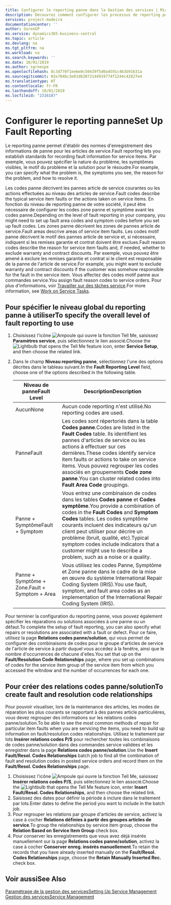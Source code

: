 ```yaml
---
title: Configurer le reporting panne dans la Gestion des services | Microsoft Docs
description: Découvrez comment configurer les processus de reporting panne.
services: project-madeira
documentationcenter: ''
author: SorenGP
ms.service: dynamics365-business-central
ms.topic: article
ms.devlang: na
ms.tgt_pltfrm: na
ms.workload: na
ms.search.keywords: ''
ms.date: 10/01/2019
ms.author: sgroespe
ms.openlocfilehash: 8c3d770f1ee6e0c50439f5d0a4591c463b91631a
ms.sourcegitcommit: 02e704bc3e01d62072144919774f1244c42827e4
ms.translationtype: HT
ms.contentlocale: fr-FR
ms.lasthandoff: 10/01/2019
ms.locfileid: "2316187"
---
```

# <a name="set-up-fault-reporting"></a><span data-ttu-id="5bd0a-103">Configurer le reporting panne</span><span class="sxs-lookup"><span data-stu-id="5bd0a-103">Set Up Fault Reporting</span></span>
<span data-ttu-id="5bd0a-104">Le reporting panne permet d'établir des normes d'enregistrement des informations de panne pour les articles de service.</span><span class="sxs-lookup"><span data-stu-id="5bd0a-104">Fault reporting lets you establish standards for recording fault information for service items.</span></span> <span data-ttu-id="5bd0a-105">Par exemple, vous pouvez spécifier la nature du problème, les symptômes visibles, le motif du problème et la solution pour le résoudre.</span><span class="sxs-lookup"><span data-stu-id="5bd0a-105">For example, you can specify what the problem is, the symptoms you see, the reason for the problem, and how to resolve it.</span></span>  

<span data-ttu-id="5bd0a-106">Les codes panne décrivent les pannes article de service courantes ou les actions effectuées au niveau des articles de service.</span><span class="sxs-lookup"><span data-stu-id="5bd0a-106">Fault codes describe the typical service item faults or the actions taken on service items.</span></span> <span data-ttu-id="5bd0a-107">En fonction du niveau de reporting panne de votre société, il peut être nécessaire de configurer les codes zone panne et symptôme avant les codes panne.</span><span class="sxs-lookup"><span data-stu-id="5bd0a-107">Depending on the level of fault reporting in your company, you might need to set up fault area codes and symptom codes before you set up fault codes.</span></span> <span data-ttu-id="5bd0a-108">Les zones panne décrivent les zones de pannes article de service.</span><span class="sxs-lookup"><span data-stu-id="5bd0a-108">Fault areas descrive areas of service item faults.</span></span> <span data-ttu-id="5bd0a-109">Les codes motif panne décrivent le motif des pannes article de service et, si nécessaire, indiquent si les remises garantie et contrat doivent être exclues.</span><span class="sxs-lookup"><span data-stu-id="5bd0a-109">Fault reason codes describe the reason for service item faults and, if needed, whether to exclude warranty and contract discounts.</span></span> <span data-ttu-id="5bd0a-110">Par exemple, vous pouvez être amené à exclure les remises garantie et contrat si le client est responsable de la panne de l'article de service.</span><span class="sxs-lookup"><span data-stu-id="5bd0a-110">For example, you might want to exclude warranty and contract discounts if the customer was somehow responsible for the fault in the service item.</span></span> <span data-ttu-id="5bd0a-111">Vous affectez des codes motif panne aux commandes service.</span><span class="sxs-lookup"><span data-stu-id="5bd0a-111">You assign fault reason codes to service orders.</span></span> <span data-ttu-id="5bd0a-112">Pour plus d'informations, voir [Travailler sur des tâches service](service-how-to-work-on-service-tasks.md).</span><span class="sxs-lookup"><span data-stu-id="5bd0a-112">For more information, see [Work on Service Tasks](service-how-to-work-on-service-tasks.md).</span></span>  

## <a name="to-specify-the-overall-level-of-fault-reporting-to-use"></a><span data-ttu-id="5bd0a-113">Pour spécifier le niveau global du reporting panne à utiliser</span><span class="sxs-lookup"><span data-stu-id="5bd0a-113">To specify the overall level of fault reporting to use</span></span>
1. <span data-ttu-id="5bd0a-114">Choisissez l'icône ![Ampoule qui ouvre la fonction Tell Me](media/ui-search/search_small.png "Dites-moi ce que vous voulez faire"), saisissez **Paramètres service**, puis sélectionnez le lien associé.</span><span class="sxs-lookup"><span data-stu-id="5bd0a-114">Choose the ![Lightbulb that opens the Tell Me feature](media/ui-search/search_small.png "Tell me what you want to do") icon, enter **Service Setup**, and then choose the related link.</span></span>
2. <span data-ttu-id="5bd0a-115">Dans le champ **Niveau reporting panne**, sélectionnez l'une des options décrites dans le tableau suivant.</span><span class="sxs-lookup"><span data-stu-id="5bd0a-115">In the **Fault Reporting Level** field, choose one of the options described in the following table.</span></span>  

    |<span data-ttu-id="5bd0a-116">**Niveau de panne**</span><span class="sxs-lookup"><span data-stu-id="5bd0a-116">**Fault Level**</span></span>|<span data-ttu-id="5bd0a-117">**Description**</span><span class="sxs-lookup"><span data-stu-id="5bd0a-117">**Description**</span></span>|  
    |------------|-------------|  
    |<span data-ttu-id="5bd0a-118">Aucun</span><span class="sxs-lookup"><span data-stu-id="5bd0a-118">None</span></span> | <span data-ttu-id="5bd0a-119">Aucun code reporting n'est utilisé.</span><span class="sxs-lookup"><span data-stu-id="5bd0a-119">No reporting codes are used.</span></span>|  
    |<span data-ttu-id="5bd0a-120">Panne</span><span class="sxs-lookup"><span data-stu-id="5bd0a-120">Fault</span></span> | <span data-ttu-id="5bd0a-121">Les codes sont répertoriés dans la table **Codes panne**.</span><span class="sxs-lookup"><span data-stu-id="5bd0a-121">Codes are listed in the **Fault Codes** table.</span></span> <span data-ttu-id="5bd0a-122">Ils identifient les pannes d'articles de service ou les actions à effectuer sur ces dernières.</span><span class="sxs-lookup"><span data-stu-id="5bd0a-122">These codes identify service item faults or actions to take on service items.</span></span> <span data-ttu-id="5bd0a-123">Vous pouvez regrouper les codes associés en groupements **Code zone panne**.</span><span class="sxs-lookup"><span data-stu-id="5bd0a-123">You can cluster related codes into **Fault Area Code** groupings.</span></span>|  
    |<span data-ttu-id="5bd0a-124">Panne + Symptôme</span><span class="sxs-lookup"><span data-stu-id="5bd0a-124">Fault + Symptom</span></span> | <span data-ttu-id="5bd0a-125">Vous entrez une combinaison de codes dans les tables **Codes panne** et **Codes symptôme**.</span><span class="sxs-lookup"><span data-stu-id="5bd0a-125">You provide a combination of codes in the **Fault Codes** and **Symptom Codes** tables.</span></span> <span data-ttu-id="5bd0a-126">Les codes symptôme courants incluent des indicateurs qu'un client peut utiliser pour décrire un problème (bruit, qualité, etc).</span><span class="sxs-lookup"><span data-stu-id="5bd0a-126">Typical symptom codes include indicators that a customer might use to describe a problem, such as a noise or a quality.</span></span>|  
    |<span data-ttu-id="5bd0a-127">Panne + Symptôme + Zone.</span><span class="sxs-lookup"><span data-stu-id="5bd0a-127">Fault + Symptom + Area</span></span> | <span data-ttu-id="5bd0a-128">Vous utilisez les codes Panne, Symptôme et Zone panne dans le cadre de la mise en œuvre du système International Repair Coding System (IRIS).</span><span class="sxs-lookup"><span data-stu-id="5bd0a-128">You use fault, symptom, and fault area codes as an implementation of the International Repair Coding System (IRIS).</span></span>|  

<span data-ttu-id="5bd0a-129">Pour terminer la configuration du reporting panne, vous pouvez également spécifier les réparations ou solutions associées à une panne ou un défaut.</span><span class="sxs-lookup"><span data-stu-id="5bd0a-129">To complete the setup of fault reporting, you can also specify what repairs or resolutions are associated with a fault or defect.</span></span> <span data-ttu-id="5bd0a-130">Pour ce faire, utilisez la page **Relations codes panne/solution**, qui vous permet de configurer des combinaisons de codes pour le groupe d'articles de service de l'article de service à partir duquel vous accédez à la fenêtre, ainsi que le nombre d'occurrences de chacune d'elles.</span><span class="sxs-lookup"><span data-stu-id="5bd0a-130">You set that up on the **Fault/Resolution Code Relationships** page, where you set up combinations of codes for the service item group of the service item from which you accessed the witndow and the number of occurrences for each one.</span></span>

## <a name="to-create-fault-and-resolution-code-relationships"></a><span data-ttu-id="5bd0a-131">Pour créer des relations codes panne/solution</span><span class="sxs-lookup"><span data-stu-id="5bd0a-131">To create fault and resolution code relationships</span></span>
<!--this needs to go in a working with topic-->
<span data-ttu-id="5bd0a-132"> Pour pouvoir visualiser, lors de la maintenance des articles, les modes de réparation les plus courants se rapportant à des pannes article particulières, vous devez regrouper des informations sur les relations codes panne/solution.</span><span class="sxs-lookup"><span data-stu-id="5bd0a-132">To be able to see the most common methods of repair for particular item faults when you are servicing the items, you need to build up information on fault/resolution codes relationships.</span></span> <span data-ttu-id="5bd0a-133">Utilisez le traitement par lots **Insérer relations codes P/S** pour rechercher toutes les combinaisons de codes panne/solution dans des commandes service validées et les enregistrer dans la page **Relations codes panne/solution**.</span><span class="sxs-lookup"><span data-stu-id="5bd0a-133">Use the **Insert Fault/Resol. Codes Relationships** batch job to find all the combination of fault and resolution codes in posted service orders and record them on the **Fault/Resol. Codes Relationships** page.</span></span>

1. <span data-ttu-id="5bd0a-134">Choisissez l'icône ![Ampoule qui ouvre la fonction Tell Me](media/ui-search/search_small.png "Dites-moi ce que vous voulez faire"), saisissez **Insérer relations codes P/S**, puis sélectionnez le lien associé.</span><span class="sxs-lookup"><span data-stu-id="5bd0a-134">Choose the ![Lightbulb that opens the Tell Me feature](media/ui-search/search_small.png "Tell me what you want to do") icon, enter **Insert Fault/Resol. Codes Relationships**, and then choose the related link.</span></span>  
2. <span data-ttu-id="5bd0a-135">Saisissez des dates pour définir la période à inclure dans le traitement par lots.</span><span class="sxs-lookup"><span data-stu-id="5bd0a-135">Enter dates to define the period you want to include in the batch job.</span></span>  
3. <span data-ttu-id="5bd0a-136">Pour regrouper les relations par groupe d'articles de service, activez la case à cocher **Relations définies à partir des groupes articles de service**.</span><span class="sxs-lookup"><span data-stu-id="5bd0a-136">To group the relationships by service item group, choose the **Relation Based on Service Item Group** check box.</span></span>  
4. <span data-ttu-id="5bd0a-137">Pour conserver les enregistrements que vous avez déjà insérés manuellement sur la page **Relations codes panne/solution**, activez la case à cocher **Conserver enreg. insérés manuellement**.</span><span class="sxs-lookup"><span data-stu-id="5bd0a-137">To retain the records that you have already inserted manually on the **Fault/Resol. Codes Relationships** page, choose the **Retain Manually Inserted Rec.** check box.</span></span>  

## <a name="see-also"></a><span data-ttu-id="5bd0a-138">Voir aussi</span><span class="sxs-lookup"><span data-stu-id="5bd0a-138">See Also</span></span>
[<span data-ttu-id="5bd0a-139">Paramétrage de la gestion des services</span><span class="sxs-lookup"><span data-stu-id="5bd0a-139">Setting Up Service Management</span></span>](service-setup-service.md)  
[<span data-ttu-id="5bd0a-140">Gestion des services</span><span class="sxs-lookup"><span data-stu-id="5bd0a-140">Service Management</span></span>](service-service.md)  

